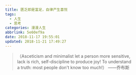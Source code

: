 ```yaml
---
title: 匮乏即是富足，自律产生喜悦
tags:
  - 人生
  - 思考
categories: 漫漫人生
abbrlink: 5e60ef9a
date: 2018-11-17 19:55:01
updated: 2018-11-21 17:49:27
---
```

> （Asceticism and minimalist let a person more sensitive,   
lack is rich, self-discipline to produce joy! To understand  
 a truth: most people don't know too much!） ——乔布斯   
